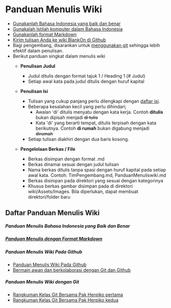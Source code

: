 # Panduan Menulis Wiki
+ [Gunakanlah Bahasa Indonesia yang baik dan benar]()
+ [Gunakalah Istilah komputer dalam Bahasa Indonesia](/Dokumentasi/Panduan/PanduanPembakuanIstilahKomputer.md)
+ [Gunakanlah format Markdown](/Dokumentasi/Panduan/FormatMarkdown.md) 
+ [Kirim tulisan Anda ke wiki BlankOn di Github](#panduan-menulis-wiki-pada-github)
+ Bagi pengembang, disarankan untuk [menggunakan git](#panduan-menulis-wiki-dengan-git) sehingga lebih efektif dalam penulisan.
+ Berikut panduan singkat dalam menulis wiki
  + **Penulisan Judul**
    + Judul ditulis dengan format tajuk 1 / Heading 1 (# Judul)
    + Setiap awal kata pada judul ditulis dengan huruf kapital

  + **Penulisan Isi**
    + Tulisan yang cukup panjang perlu dilengkapi dengan [daftar isi](wiki/TimPengembang/Dokumentasi/Panduan/FormatMarkdown.md#format-daftar-isi).
    + Beberapa kesalahan kecil yang perlu dihindari;
      * Awalan 'di' ditulis menyatu dengan kata kerja.
        Contoh **ditulis** bukan dipisah menjadi ~~di tulis~~
      * Kata 'di' yang berarti tempat, ditulis terpisah dengan kata berikutnya.
        Contoh **di rumah** bukan digabung menjadi ~~dirumah~~
    + Setiap tulisan diakhiri dengan dua baris kosong.

  + **Pengelolaan Berkas / File**
    + Berkas disimpan dengan format .md
    + Berkas dinamai sesuai dengan judul tulisan
    + Nama berkas ditulis tanpa spasi dengan huruf kapital pada setiap awal kata. Contoh: TimPengembang.md, PanduanMenuliswiki.md
    + Berkas disimpan pada direktori yang sesuai dengan kategorinya
    + Khusus berkas gambar disimpan pada di direktori wiki/Assets/Images. Bila diperlukan, dapat membuat direktori/folder baru

## Daftar Panduan Menulis Wiki
##### Panduan Menulis Bahasa Indonesia yang Baik dan Benar
##### [Panduan Menulis dengan Format Markdown](/Dokumentasi/Panduan/FormatMarkdown.md)
##### Panduan Menulis Wiki Pada Github
  + [Panduan Menulis Wiki Pada Github](/Dokumentasi/Panduan/PanduanMigrasiWiki.md)
  + [Bermain awan dan berkolaborasi dengan Git dan Github](/Dokumentasi/LogKelas/KelasGitDua.md) 
##### Panduan Menulis Wiki dengan Git
  + [Rangkuman Kelas Git Bersama Pak Herpiko pertama](/Dokumentasi/LogKelas/KelasGitSatu.md)
  + [Rangkuman Kelas Git Bersama Pak Herpiko kedua](/Dokumentasi/LogKelas/KelasGitDua.md) 


